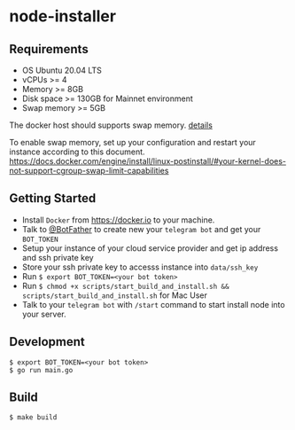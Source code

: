 # node-installer

## Requirements

- OS Ubuntu 20.04 LTS
- vCPUs >= 4
- Memory >= 8GB
- Disk space >= 130GB for Mainnet environment
- Swap memory >= 5GB 

The docker host should supports swap memory. [details](https://docs.docker.com/config/containers/resource_constraints/)

To enable swap memory, set up your configuration and restart your instance according to this document.
https://docs.docker.com/engine/install/linux-postinstall/#your-kernel-does-not-support-cgroup-swap-limit-capabilities
 
## Getting Started
- Install `Docker` from https://docker.io to your machine.
- Talk to [@BotFather](https://t.me/BotFather) to create new your `telegram bot` and get your `BOT_TOKEN`
- Setup your instance of your cloud service provider and get ip address and ssh private key
- Store your ssh private key to accesss instance into `data/ssh_key` 
- Run `$ export BOT_TOKEN=<your bot token>`
- Run `$ chmod +x scripts/start_build_and_install.sh && scripts/start_build_and_install.sh` for Mac User
- Talk to your `telegram bot` with `/start` command to start install node into your server.

## Development 
```
$ export BOT_TOKEN=<your bot token>
$ go run main.go
```

## Build
```
$ make build
```
